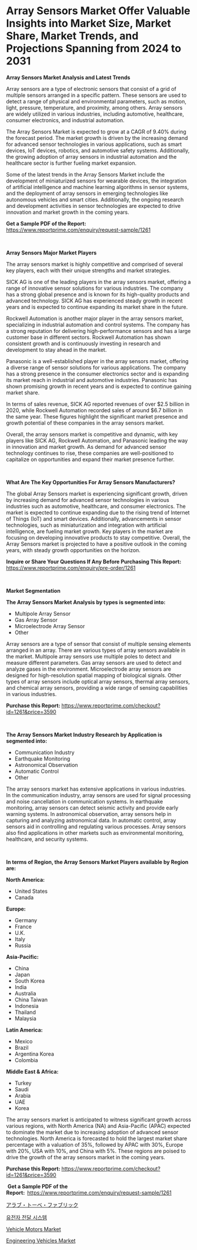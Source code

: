 <p><h1>Array Sensors Market Offer Valuable Insights into Market Size, Market Share, Market Trends, and Projections Spanning from 2024 to 2031</h1></p><p><strong>Array Sensors Market Analysis and Latest Trends</strong></p>
<p><p>Array sensors are a type of electronic sensors that consist of a grid of multiple sensors arranged in a specific pattern. These sensors are used to detect a range of physical and environmental parameters, such as motion, light, pressure, temperature, and proximity, among others. Array sensors are widely utilized in various industries, including automotive, healthcare, consumer electronics, and industrial automation.</p><p>The Array Sensors Market is expected to grow at a CAGR of 9.40% during the forecast period. The market growth is driven by the increasing demand for advanced sensor technologies in various applications, such as smart devices, IoT devices, robotics, and automotive safety systems. Additionally, the growing adoption of array sensors in industrial automation and the healthcare sector is further fueling market expansion.</p><p>Some of the latest trends in the Array Sensors Market include the development of miniaturized sensors for wearable devices, the integration of artificial intelligence and machine learning algorithms in sensor systems, and the deployment of array sensors in emerging technologies like autonomous vehicles and smart cities. Additionally, the ongoing research and development activities in sensor technologies are expected to drive innovation and market growth in the coming years.</p></p>
<p><strong>Get a Sample PDF of the Report:&nbsp;</strong> <a href="https://www.reportprime.com/enquiry/request-sample/1261">https://www.reportprime.com/enquiry/request-sample/1261</a></p>
<p>&nbsp;</p>
<p><strong>Array Sensors Major Market Players</strong></p>
<p><p>The array sensors market is highly competitive and comprised of several key players, each with their unique strengths and market strategies. </p><p>SICK AG is one of the leading players in the array sensors market, offering a range of innovative sensor solutions for various industries. The company has a strong global presence and is known for its high-quality products and advanced technology. SICK AG has experienced steady growth in recent years and is expected to continue expanding its market share in the future.</p><p>Rockwell Automation is another major player in the array sensors market, specializing in industrial automation and control systems. The company has a strong reputation for delivering high-performance sensors and has a large customer base in different sectors. Rockwell Automation has shown consistent growth and is continuously investing in research and development to stay ahead in the market.</p><p>Panasonic is a well-established player in the array sensors market, offering a diverse range of sensor solutions for various applications. The company has a strong presence in the consumer electronics sector and is expanding its market reach in industrial and automotive industries. Panasonic has shown promising growth in recent years and is expected to continue gaining market share.</p><p>In terms of sales revenue, SICK AG reported revenues of over $2.5 billion in 2020, while Rockwell Automation recorded sales of around $6.7 billion in the same year. These figures highlight the significant market presence and growth potential of these companies in the array sensors market.</p><p>Overall, the array sensors market is competitive and dynamic, with key players like SICK AG, Rockwell Automation, and Panasonic leading the way in innovation and market growth. As demand for advanced sensor technology continues to rise, these companies are well-positioned to capitalize on opportunities and expand their market presence further.</p></p>
<p>&nbsp;</p>
<p><strong>What Are The Key Opportunities For Array Sensors Manufacturers?</strong></p>
<p><p>The global Array Sensors market is experiencing significant growth, driven by increasing demand for advanced sensor technologies in various industries such as automotive, healthcare, and consumer electronics. The market is expected to continue expanding due to the rising trend of Internet of Things (IoT) and smart devices. Additionally, advancements in sensor technologies, such as miniaturization and integration with artificial intelligence, are fueling market growth. Key players in the market are focusing on developing innovative products to stay competitive. Overall, the Array Sensors market is projected to have a positive outlook in the coming years, with steady growth opportunities on the horizon.</p></p>
<p><strong>Inquire or Share Your Questions If Any Before Purchasing This Report:</strong> <a href="https://www.reportprime.com/enquiry/pre-order/1261">https://www.reportprime.com/enquiry/pre-order/1261</a></p>
<p>&nbsp;</p>
<p><strong>Market Segmentation</strong></p>
<p><strong>The Array Sensors Market Analysis by types is segmented into:</strong></p>
<p><ul><li>Multipole Array Sensor</li><li>Gas Array Sensor</li><li>Microelectrode Array Sensor</li><li>Other</li></ul></p>
<p><p>Array sensors are a type of sensor that consist of multiple sensing elements arranged in an array. There are various types of array sensors available in the market. Multipole array sensors use multiple poles to detect and measure different parameters. Gas array sensors are used to detect and analyze gases in the environment. Microelectrode array sensors are designed for high-resolution spatial mapping of biological signals. Other types of array sensors include optical array sensors, thermal array sensors, and chemical array sensors, providing a wide range of sensing capabilities in various industries.</p></p>
<p><strong>Purchase this Report:&nbsp;</strong><a href="https://www.reportprime.com/checkout?id=1261&price=3590">https://www.reportprime.com/checkout?id=1261&price=3590</a></p>
<p>&nbsp;</p>
<p><strong>The Array Sensors Market Industry Research by Application is segmented into:</strong></p>
<p><ul><li>Communication Industry</li><li>Earthquake Monitoring</li><li>Astronomical Observation</li><li>Automatic Control</li><li>Other</li></ul></p>
<p><p>The array sensors market has extensive applications in various industries. In the communication industry, array sensors are used for signal processing and noise cancellation in communication systems. In earthquake monitoring, array sensors can detect seismic activity and provide early warning systems. In astronomical observation, array sensors help in capturing and analyzing astronomical data. In automatic control, array sensors aid in controlling and regulating various processes. Array sensors also find applications in other markets such as environmental monitoring, healthcare, and security systems.</p></p>
<p>&nbsp;</p>
<p><strong>In terms of Region, the Array Sensors Market Players available by Region are:</strong></p>
<p>
    <p> <strong> North America: </strong>
        <ul>
            <li>United States</li>
            <li>Canada</li>
        </ul>
        </p> 
    <p> <strong> Europe: </strong>
        <ul>
            <li>Germany</li>
            <li>France</li>
            <li>U.K.</li>
            <li>Italy</li>
            <li>Russia</li>
        </ul>
        </p> 
    <p> <strong> Asia-Pacific: </strong>
        <ul>
            <li>China</li>
            <li>Japan</li>
            <li>South Korea</li>
            <li>India</li>
            <li>Australia</li>
            <li>China Taiwan</li>
            <li>Indonesia</li>
            <li>Thailand</li>
            <li>Malaysia</li>
        </ul>
        </p> 
    <p> <strong> Latin America: </strong>
        <ul>
            <li>Mexico</li>
            <li>Brazil</li>
            <li>Argentina Korea</li>
            <li>Colombia</li>
        </ul>
        </p> 
    <p> <strong> Middle East & Africa: </strong>
        <ul>
            <li>Turkey</li>
            <li>Saudi</li>
            <li>Arabia</li>
            <li>UAE</li>
            <li>Korea</li>
        </ul>
    </p>
    </p>
<p><p>The array sensors market is anticipated to witness significant growth across various regions, with North America (NA) and Asia-Pacific (APAC) expected to dominate the market due to increasing adoption of advanced sensor technologies. North America is forecasted to hold the largest market share percentage with a valuation of 35%, followed by APAC with 30%, Europe with 20%, USA with 10%, and China with 5%. These regions are poised to drive the growth of the array sensors market in the coming years.</p></p>
<p><strong>Purchase this Report: </strong><a href="https://www.reportprime.com/checkout?id=1261&price=3590">https://www.reportprime.com/checkout?id=1261&price=3590</a></p>
<p>&nbsp;<strong>Get a Sample PDF of the Report:&nbsp;&nbsp;</strong><a href="https://www.reportprime.com/enquiry/request-sample/1261">https://www.reportprime.com/enquiry/request-sample/1261</a></p>
<p><strong></strong></p>
<p><p><a href="https://github.com/DonaldShaw1965/Market-Research-Report-List-1/blob/main/92334939199.md">アラブ・トーベ・ファブリック</a></p><p><a href="https://github.com/LanceOlsotn8978/Market-Research-Report-List-1/blob/main/46565408346.md">유전자 전달 시스템</a></p><p><a href="https://issuu.com/reportprime-2/docs/vehicle-motors-market-size-2030.pptx">Vehicle Motors Market</a></p><p><a href="https://issuu.com/reportprime-2/docs/engineering-vehicles-market-size-2030.pptx">Engineering Vehicles Market</a></p></p>
